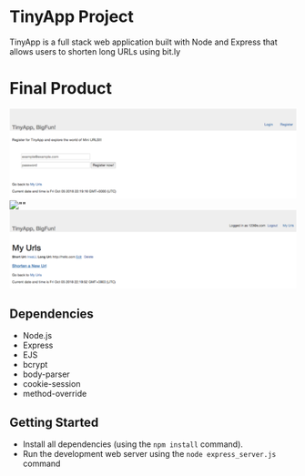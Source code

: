 # TinyApp Project

TinyApp is a full stack web application built with Node and Express that allows users to shorten long URLs using bit.ly

# Final Product

![""](https://github.com/kevinmacarthur/TinyApp/blob/master/TinyApp_Register.png)
![""](https://github.com/kevinmacarthur/TinyApp/commit/069b91c02372969f9ee448857c6f5e426848587f)
![""](https://github.com/kevinmacarthur/TinyApp/blob/master/TinyApp_Urls.png)

## Dependencies

- Node.js
- Express
- EJS
- bcrypt
- body-parser
- cookie-session
- method-override

## Getting Started

- Install all dependencies (using the `npm install` command).
- Run the development web server using the `node express_server.js` command
